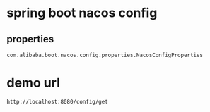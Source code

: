 # spring boot nacos config

## properties

    com.alibaba.boot.nacos.config.properties.NacosConfigProperties

# demo url

    http://localhost:8080/config/get